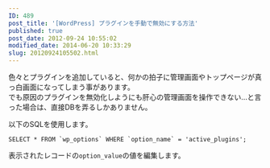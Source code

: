```yaml
---
ID: 489
post_title: '[WordPress] プラグインを手動で無効にする方法'
published: true
post_date: 2012-09-24 10:55:02
modified_date: 2014-06-20 10:33:29
slug: 20120924105502.html
---
```

<p>色々とプラグインを追加していると、何かの拍子に管理画面やトップページが真っ白画面になってしまう事があります。<br />
でも原因のプラグインを無効化しようにも肝心の管理画面を操作できない…と言った場合は、直接DBを弄るしかありません。</p>
<p><!--more--></p>
<p>以下のSQLを使用します。</p>
<pre><code class="language-sql">SELECT * FROM `wp_options` WHERE `option_name` = 'active_plugins';
</code></pre>
<p>表示されたレコードの<code>option_value</code>の値を編集します。</p>